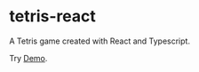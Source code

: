 # tetris-react

A Tetris game created with React and Typescript.

Try [Demo](https://therealmofcode.com/tetris-react/).